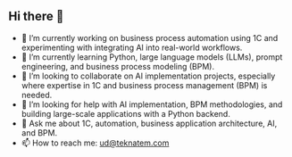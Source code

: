 ## Hi there 👋



- 🔭 I’m currently working on business process automation using 1C and experimenting with integrating AI into real-world workflows.
- 🌱 I’m currently learning Python, large language models (LLMs), prompt engineering, and business process modeling (BPM).
- 👯 I’m looking to collaborate on AI implementation projects, especially where expertise in 1C and business process management (BPM) is needed.
- 🤔 I’m looking for help with AI implementation, BPM methodologies, and building large-scale applications with a Python backend.
- 💬 Ask me about 1C, automation, business application architecture, AI, and BPM.
- 📫 How to reach me: ud@teknatem.com

